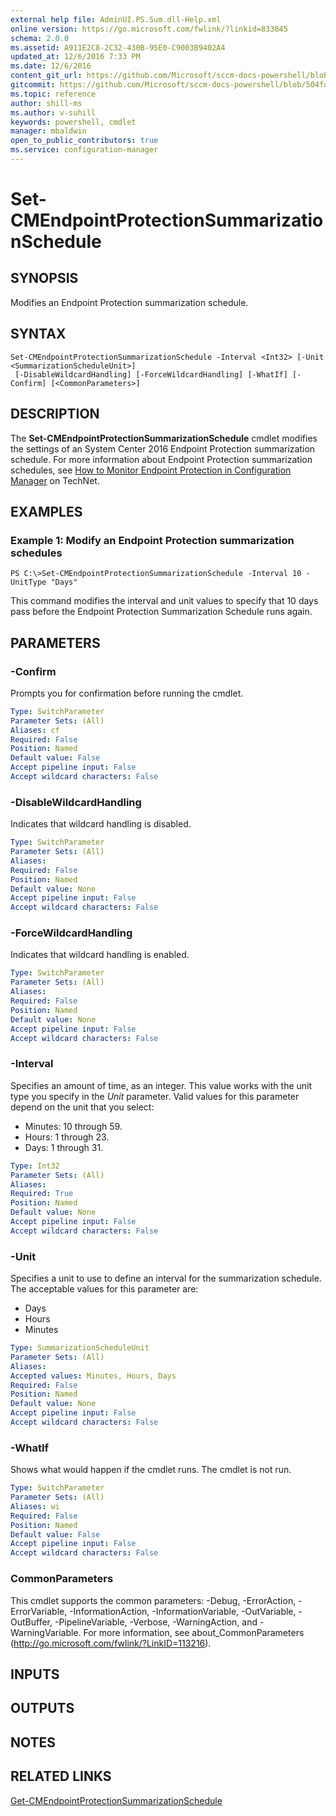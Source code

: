 ```yaml
---
external help file: AdminUI.PS.Sum.dll-Help.xml
online version: https://go.microsoft.com/fwlink/?linkid=833845
schema: 2.0.0
ms.assetid: A911E2C8-2C32-430B-95E0-C9003B9402A4
updated_at: 12/6/2016 7:33 PM
ms.date: 12/6/2016
content_git_url: https://github.com/Microsoft/sccm-docs-powershell/blob/live/sccm-cmdlets/ConfigurationManager/vlatest/Set-CMEndpointProtectionSummarizationSchedule.md
gitcommit: https://github.com/Microsoft/sccm-docs-powershell/blob/504fd5ae0c4dcc14877d18b3f201f0c5172688ce/sccm-cmdlets/ConfigurationManager/vlatest/Set-CMEndpointProtectionSummarizationSchedule.md
ms.topic: reference
author: shill-ms
ms.author: v-suhill
keywords: powershell, cmdlet
manager: mbaldwin
open_to_public_contributors: true
ms.service: configuration-manager
---
```


# Set-CMEndpointProtectionSummarizationSchedule

## SYNOPSIS
Modifies an Endpoint Protection summarization schedule.

## SYNTAX

```
Set-CMEndpointProtectionSummarizationSchedule -Interval <Int32> [-Unit <SummarizationScheduleUnit>]
 [-DisableWildcardHandling] [-ForceWildcardHandling] [-WhatIf] [-Confirm] [<CommonParameters>]
```

## DESCRIPTION
The **Set-CMEndpointProtectionSummarizationSchedule** cmdlet modifies the settings of an System Center 2016 Endpoint Protection summarization schedule.
For more information about Endpoint Protection summarization schedules, see [How to Monitor Endpoint Protection in Configuration Manager](http://go.microsoft.com/fwlink/?LinkId=268428) on TechNet.

## EXAMPLES

### Example 1: Modify an Endpoint Protection summarization schedules
```
PS C:\>Set-CMEndpointProtectionSummarizationSchedule -Interval 10 -UnitType "Days"
```

This command modifies the interval and unit values to specify that 10 days pass before the Endpoint Protection Summarization Schedule runs again.

## PARAMETERS

### -Confirm
Prompts you for confirmation before running the cmdlet.

```yaml
Type: SwitchParameter
Parameter Sets: (All)
Aliases: cf
Required: False
Position: Named
Default value: False
Accept pipeline input: False
Accept wildcard characters: False
```

### -DisableWildcardHandling
Indicates that wildcard handling is disabled.

```yaml
Type: SwitchParameter
Parameter Sets: (All)
Aliases: 
Required: False
Position: Named
Default value: None
Accept pipeline input: False
Accept wildcard characters: False
```

### -ForceWildcardHandling
Indicates that wildcard handling is enabled.

```yaml
Type: SwitchParameter
Parameter Sets: (All)
Aliases: 
Required: False
Position: Named
Default value: None
Accept pipeline input: False
Accept wildcard characters: False
```

### -Interval
Specifies an amount of time, as an integer.
This value works with the unit type you specify in the *Unit* parameter.
Valid values for this parameter depend on the unit that you select: 

- Minutes: 10 through 59. 
- Hours: 1 through 23. 
- Days: 1 through 31.

```yaml
Type: Int32
Parameter Sets: (All)
Aliases: 
Required: True
Position: Named
Default value: None
Accept pipeline input: False
Accept wildcard characters: False
```

### -Unit
Specifies a unit to use to define an interval for the summarization schedule.
The acceptable values for this parameter are:

- Days
- Hours
- Minutes

```yaml
Type: SummarizationScheduleUnit
Parameter Sets: (All)
Aliases: 
Accepted values: Minutes, Hours, Days
Required: False
Position: Named
Default value: None
Accept pipeline input: False
Accept wildcard characters: False
```

### -WhatIf
Shows what would happen if the cmdlet runs.
The cmdlet is not run.

```yaml
Type: SwitchParameter
Parameter Sets: (All)
Aliases: wi
Required: False
Position: Named
Default value: False
Accept pipeline input: False
Accept wildcard characters: False
```

### CommonParameters
This cmdlet supports the common parameters: -Debug, -ErrorAction, -ErrorVariable, -InformationAction, -InformationVariable, -OutVariable, -OutBuffer, -PipelineVariable, -Verbose, -WarningAction, and -WarningVariable. For more information, see about_CommonParameters (http://go.microsoft.com/fwlink/?LinkID=113216).

## INPUTS

## OUTPUTS

## NOTES

## RELATED LINKS

[Get-CMEndpointProtectionSummarizationSchedule](xref:ConfigurationManager/vlatest/Get-CMEndpointProtectionSummarizationSchedule.md)


